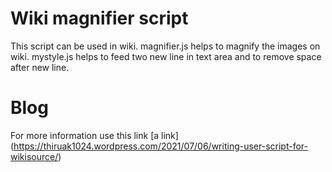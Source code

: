# Wiki magnifier script

This script can be used in wiki. magnifier.js helps to magnify the images on wiki. mystyle.js helps to feed two new line in text area and to remove space after new line.

# Blog

For more information use this link [a link] (https://thiruak1024.wordpress.com/2021/07/06/writing-user-script-for-wikisource/)
